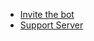 * [Invite the bot](https://discordapp.com/oauth2/authorize?client_id=564426594144354315&scope=bot&permissions=805694544)
* [Support Server](https://discord.gg/G5pEdUp)
